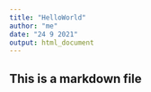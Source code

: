 ```yaml
---
title: "HelloWorld"
author: "me"
date: "24 9 2021"
output: html_document
---
```


## This is a markdown file